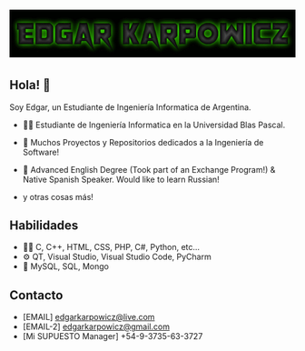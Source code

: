 <h1 align="center">
  <img src="https://github.com/edgarkarpowicz/edgarkarpowicz/blob/b1aded9714a9905d1d54a02123160f5e86450227/coollogo_com-313791835.gif" alt="Edgar Karpowicz" />
</h1>

## Hola! 👋
Soy Edgar, un Estudiante de Ingeniería Informatica de Argentina.

- 👨‍💻 Estudiante de Ingeniería Informatica en la Universidad Blas Pascal.

- 🦔 Muchos Proyectos y Repositorios dedicados a la Ingeniería de Software!

- 👥 Advanced English Degree (Took part of an Exchange Program!) & Native Spanish Speaker. Would like to learn Russian!

+ y otras cosas más!

## Habilidades
- 👨‍💻 C, C++, HTML, CSS, PHP, C#, Python, etc...
- ⚙️ QT, Visual Studio, Visual Studio Code, PyCharm
- 💽 MySQL, SQL, Mongo

## Contacto
- [EMAIL] edgarkarpowicz@live.com
- [EMAIL-2] edgarkarpowicz@gmail.com
- [Mi SUPUESTO Manager] +54-9-3735-63-3727
